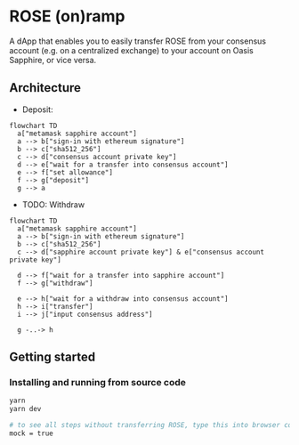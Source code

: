 # ROSE (on)ramp

A dApp that enables you to easily transfer ROSE from your consensus account
(e.g. on a centralized exchange) to your account on Oasis Sapphire, or vice
versa.

## Architecture

- Deposit:

```mermaid
flowchart TD
  a["metamask sapphire account"]
  a --> b["sign-in with ethereum signature"]
  b --> c["sha512_256"]
  c --> d["consensus account private key"]
  d --> e["wait for a transfer into consensus account"]
  e --> f["set allowance"]
  f --> g["deposit"]
  g --> a
```

- TODO: Withdraw

```mermaid
flowchart TD
  a["metamask sapphire account"]
  a --> b["sign-in with ethereum signature"]
  b --> c["sha512_256"]
  c --> d["sapphire account private key"] & e["consensus account private key"]

  d --> f["wait for a transfer into sapphire account"]
  f --> g["withdraw"]

  e --> h["wait for a withdraw into consensus account"]
  h --> i["transfer"]
  i --> j["input consensus address"]

  g -..-> h
```

## Getting started

### Installing and running from source code

```sh
yarn
yarn dev

# to see all steps without transferring ROSE, type this into browser console
mock = true
```
